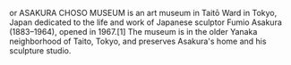 or ASAKURA CHOSO MUSEUM is an art museum in Taitō Ward in Tokyo, Japan dedicated to the life and work of Japanese sculptor Fumio Asakura (1883–1964), opened in 1967.[1] The museum is in the older Yanaka neighborhood of Taito, Tokyo, and preserves Asakura's home and his sculpture studio.
